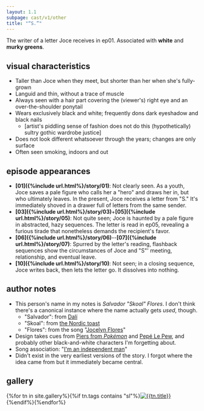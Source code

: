 ```yaml
---
layout: 1.1
subpage: cast/v1/other
title: "“S.”"
---
```

The writer of a letter Joce receives in ep01. Associated with **white** and **murky greens**.

## visual characteristics
- Taller than Joce when they meet, but shorter than her when she's fully-grown
- Languid and thin, without a trace of muscle
- Always seen with a hair part covering the (viewer's) right eye and an over-the-shoulder ponytail
- Wears exclusively black and white; frequently dons dark eyeshadow and black nails
	- \[artist's piddling sense of fashion does not do this (hypothetically) sultry gothic wardrobe justice]
- Does not look different whatsoever through the years; changes are only surface
- Often seen smoking, indoors and out

## episode appearances
- **[01]({%include url.html%}/story/01)**: Not clearly seen. As a youth, Joce saves a pale figure who calls her a "hero" and draws her in, but who ultimately leaves. In the present, Joce receives a letter from "S." It's immediately shoved in a drawer full of letters from the same sender.
- **[03]({%include url.html%}/story/03)**+**[05]({%include url.html%}/story/05)**: Not quite seen; Joce is haunted by a pale figure in abstracted, hazy sequences. The letter is read in ep05, revealing a furious tirade that nonetheless demands the recipient's favor.
- **[06]({%include url.html%}/story/06)**--**[07]({%include url.html%}/story/07)**: Spurred by the letter's reading, flashback sequences show the circumstances of Joce and "S"' meeting, relationship, and eventual leave.
- **[10]({%include url.html%}/story/10)**: Not seen; in a closing sequence, Joce writes back, then lets the letter go. It dissolves into nothing.

## author notes
- This person's name in my notes is <i>Salvador "Skoal" Flores</i>. I don't think there's a canonical instance where the name actually gets *used*, though.
	- "Salvador": from <a href="https://en.wikipedia.org/wiki/Salvador_Dal%C3%AD" class="ext">Dalí</a>
	- "Skoal": from <a href="https://en.wikipedia.org/wiki/Toast_(honor)#Toasts_worldwide">the Nordic toast</a>
	- "Flores": from the song "<a href="https://www.youtube.com/watch?v=FAucVNRx_mU" class="ext">Jocelyn Flores</a>"
- Design takes cues from <a href="https://bulbapedia.bulbagarden.net/wiki/Piers" class="ext">Piers from <i>Pokémon</i></a> and <a href="https://looneytunes.fandom.com/wiki/Pep%C3%A9_Le_Pew" class="ext">Pepé Le Pew</a>, and probably other black-and-white characters I'm forgetting about.
- Song association: "<a href="https://www.youtube.com/watch?v=Z8zyJFHMdDg" class="ext">I'm an independent man</a>"
- Didn't exist in the very earliest versions of the story. I forgot where the idea came from but it immediately became central.

<h2>gallery</h2><!--has to be manual; #gallery negates the wrap-->

<section id="gallery" class="artwall">{%for tn in site.gallery%}{%if tn.tags contains "sl"%}<a href="{%include url.html%}{%if tn.url contains 'roundup'%}/gallery/roundups/{{tn.slug}}{%else%}{{tn.permalink}}{%endif%}"{%if tn.url contains 'roundup'%} class="rn"{%endif%}><img src="{%include url.html%}/assets/img/gallery/{%if tn.url contains 'roundup'%}roundups/{{tn.slug}}{%else%}{%if tn.img%}{{tn.img}}{%else%}{{tn.date|date:'%Y-%m-%d'}}{%endif%}{%endif%}-tn.png" alt="{{tn.title}}"/></a>{%endif%}{%endfor%}</section>